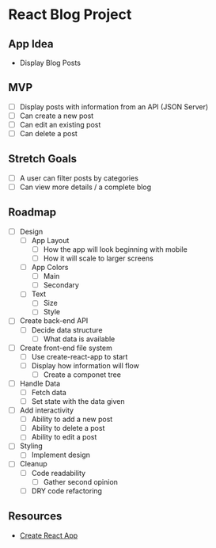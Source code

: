 # React Blog Project

## App Idea

- Display Blog Posts

## MVP

- [ ] Display posts with information from an API (JSON Server)
- [ ] Can create a new post
- [ ] Can edit an existing post
- [ ] Can delete a post

## Stretch Goals

- [ ] A user can filter posts by categories
- [ ] Can view more details / a complete blog

## Roadmap

- [ ] Design
  - [ ] App Layout
    - [ ] How the app will look beginning with mobile
    - [ ] How it will scale to larger screens
  - [ ] App Colors
    - [ ] Main
    - [ ] Secondary
  - [ ] Text
    - [ ] Size
    - [ ] Style
- [ ] Create back-end API
  - [ ] Decide data structure
    - [ ] What data is available
- [ ] Create front-end file system
  - [ ] Use create-react-app to start
  - [ ] Display how information will flow
    - [ ] Create a componet tree
- [ ] Handle Data
  - [ ] Fetch data
  - [ ] Set state with the data given
- [ ] Add interactivity
  - [ ] Ability to add a new post
  - [ ] Ability to delete a post
  - [ ] Ability to edit a post
- [ ] Styling
  - [ ] Implement design
- [ ] Cleanup
  - [ ] Code readability
    - [ ] Gather second opinion
  - [ ] DRY code refactoring

## Resources

- [Create React App](https://create-react-app.dev/docs/getting-started/)
